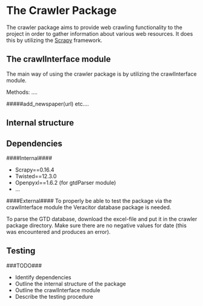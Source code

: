 The Crawler Package
===================
The crawler package aims to provide web crawling functionality to the project in order to gather information about various web resources.
It does this by utilizing the [Scrapy](http://scrapy.org) framework.

The crawlInterface module
-------------------------
The main way of using the crawler package is by utilizing the crawlInterface module.

Methods: ....

#####add_newspaper(url)
etc....

Internal structure
------------------

Dependencies
------------

####Internal####
* Scrapy==0.16.4
* Twisted==12.3.0
* Openpyxl==1.6.2 (for gtdParser module)
* ...

####External####
To properly be able to test the package via the crawlInterface module the Veracitor database package is needed.

To parse the GTD database, download the excel-file and put it in the crawler package directory. Make sure there are no negative values for date (this was encountered and produces an error).

Testing
-------


###TODO###

* Identify dependencies
* Outline the internal structure of the package
* Outline the crawlInterface module
* Describe the testing procedure
